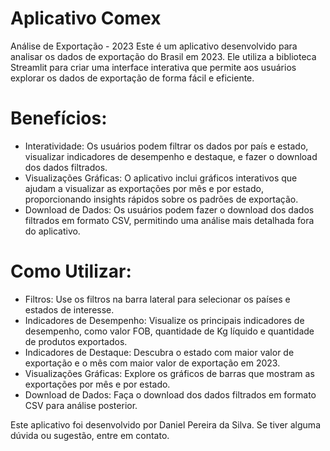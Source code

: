 # Aplicativo Comex
Análise de Exportação - 2023
Este é um aplicativo desenvolvido para analisar os dados de exportação do Brasil em 2023. Ele utiliza a biblioteca Streamlit para criar uma interface interativa que permite aos usuários explorar os dados de exportação de forma fácil e eficiente.

# Benefícios:
- Interatividade: Os usuários podem filtrar os dados por país e estado, visualizar indicadores de desempenho e destaque, e fazer o download dos dados filtrados.
- Visualizações Gráficas: O aplicativo inclui gráficos interativos que ajudam a visualizar as exportações por mês e por estado, proporcionando insights rápidos sobre os padrões de exportação.
- Download de Dados: Os usuários podem fazer o download dos dados filtrados em formato CSV, permitindo uma análise mais detalhada fora do aplicativo.

# Como Utilizar:
- Filtros: Use os filtros na barra lateral para selecionar os países e estados de interesse.
- Indicadores de Desempenho: Visualize os principais indicadores de desempenho, como valor FOB, quantidade de Kg líquido e quantidade de produtos exportados.
- Indicadores de Destaque: Descubra o estado com maior valor de exportação e o mês com maior valor de exportação em 2023.
- Visualizações Gráficas: Explore os gráficos de barras que mostram as exportações por mês e por estado.
- Download de Dados: Faça o download dos dados filtrados em formato CSV para análise posterior.
  
Este aplicativo foi desenvolvido por Daniel Pereira da Silva. Se tiver alguma dúvida ou sugestão, entre em contato.
